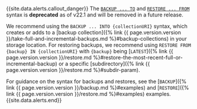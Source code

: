 {{site.data.alerts.callout_danger}}
The [`BACKUP ... TO`](https://www.cockroachlabs.com/docs/v20.2/backup) and [`RESTORE ... FROM`](https://www.cockroachlabs.com/docs/v20.2/restore) syntax is **deprecated** as of v22.1 and will be removed in a future release.

We recommend using the `BACKUP ... INTO {collectionURI}` syntax, which creates or adds to a [backup collection]({% link {{ page.version.version }}/take-full-and-incremental-backups.md %}#backup-collections) in your storage location. For restoring backups, we recommend using `RESTORE FROM {backup} IN {collectionURI}` with `{backup}` being [`LATEST`]({% link {{ page.version.version }}/restore.md %}#restore-the-most-recent-full-or-incremental-backup) or a specific [subdirectory]({% link {{ page.version.version }}/restore.md %}#subdir-param).

For guidance on the syntax for backups and restores, see the [`BACKUP`]({% link {{ page.version.version }}/backup.md %}#examples) and [`RESTORE`]({% link {{ page.version.version }}/restore.md %}#examples) examples.
{{site.data.alerts.end}}
